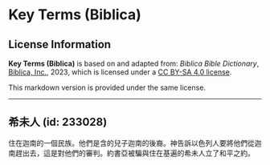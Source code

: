 # Key Terms (Biblica)

## License Information

**Key Terms (Biblica)** is based on and adapted from: _Biblica Bible Dictionary_, [Biblica, Inc.](https://www.biblica.com/), 2023, which is licensed under a [CC BY-SA 4.0 license](https://creativecommons.org/licenses/by-sa/4.0/legalcode.en).

This markdown version is provided under the same license.



--------------------------------

## 希未人 (id: 233028)

住在迦南的一個民族。他們是含的兒子迦南的後裔。神告訴以色列人要將他們從迦南趕出去，這是對他們的審判。約書亞被騙與住在基遍的希未人立了和平之約。


